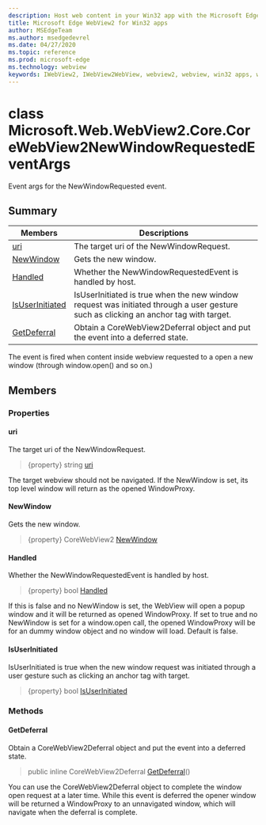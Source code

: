 ```yaml
---
description: Host web content in your Win32 app with the Microsoft Edge WebView2 control
title: Microsoft Edge WebView2 for Win32 apps
author: MSEdgeTeam
ms.author: msedgedevrel
ms.date: 04/27/2020
ms.topic: reference
ms.prod: microsoft-edge
ms.technology: webview
keywords: IWebView2, IWebView2WebView, webview2, webview, win32 apps, win32, edge, ICoreWebView2, ICoreWebView2Controller, browser control, edge html
---
```


# class Microsoft.Web.WebView2.Core.CoreWebView2NewWindowRequestedEventArgs 

Event args for the NewWindowRequested event.

## Summary

 Members                        | Descriptions
--------------------------------|---------------------------------------------
[uri](#uri) | The target uri of the NewWindowRequest.
[NewWindow](#newwindow) | Gets the new window.
[Handled](#handled) | Whether the NewWindowRequestedEvent is handled by host.
[IsUserInitiated](#isuserinitiated) | IsUserInitiated is true when the new window request was initiated through a user gesture such as clicking an anchor tag with target.
[GetDeferral](#getdeferral) | Obtain a CoreWebView2Deferral object and put the event into a deferred state.

The event is fired when content inside webview requested to a open a new window (through window.open() and so on.)

## Members

### Properties

#### uri 

The target uri of the NewWindowRequest.

> {property} string [uri](#uri)

The target webview should not be navigated. If the NewWindow is set, its top level window will return as the opened WindowProxy.

#### NewWindow 

Gets the new window.

> {property} CoreWebView2 [NewWindow](#newwindow)

#### Handled 

Whether the NewWindowRequestedEvent is handled by host.

> {property} bool [Handled](#handled)

If this is false and no NewWindow is set, the WebView will open a popup window and it will be returned as opened WindowProxy. If set to true and no NewWindow is set for a window.open call, the opened WindowProxy will be for an dummy window object and no window will load. Default is false.

#### IsUserInitiated 

IsUserInitiated is true when the new window request was initiated through a user gesture such as clicking an anchor tag with target.

> {property} bool [IsUserInitiated](#isuserinitiated)

### Methods

#### GetDeferral 

Obtain a CoreWebView2Deferral object and put the event into a deferred state.

> public inline CoreWebView2Deferral [GetDeferral](#getdeferral)()

You can use the CoreWebView2Deferral object to complete the window open request at a later time. While this event is deferred the opener window will be returned a WindowProxy to an unnavigated window, which will navigate when the deferral is complete.

